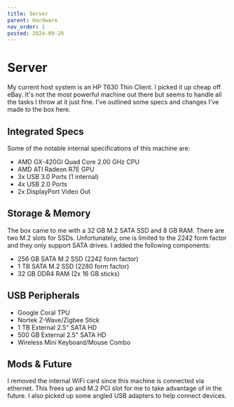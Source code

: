 ```yaml
---
title: Server
parent: Hardware
nav_order: 1
posted: 2024-09-20
---
```


# Server

My current host system is an HP T630 Thin Client. I picked it up cheap off eBay. It's not the most powerful machine out there but seems to handle all the tasks I throw at it just fine. I've outlined some specs and changes I've made to the box here.

## Integrated Specs

Some of the notable internal specifications of this machine are:

 - AMD GX-420GI Quad Core 2.00 GHz CPU
 - AMD ATI Radeon R7E GPU
 - 3x USB 3.0 Ports (1 internal)
 - 4x USB 2.0 Ports
 - 2x DisplayPort Video Out

## Storage & Memory

The box came to me with a 32 GB M.2 SATA SSD and 8 GB RAM. There are two M.2 slots for SSDs. Unfortunately, one is limited to the 2242 form factor and they only support SATA drives. I added the following components:

 - 256 GB SATA M.2 SSD (2242 form factor)
 - 1 TB SATA M.2 SSD (2280 form factor)
 - 32 GB DDR4 RAM (2x 16 GB sticks) 

## USB Peripherals

 - Google Coral TPU
 - Nortek Z-Wave/Zigbee Stick 
 - 1 TB External 2.5" SATA HD
 - 500 GB External 2.5" SATA HD
 - Wireless Mini Keyboard/Mouse Combo

## Mods & Future

I removed the internal WiFi card since this machine is connected via ethernet. This frees up and M.2 PCI slot for me to take advantage of in the future. I also picked up some angled USB adapters to help connect devices.
